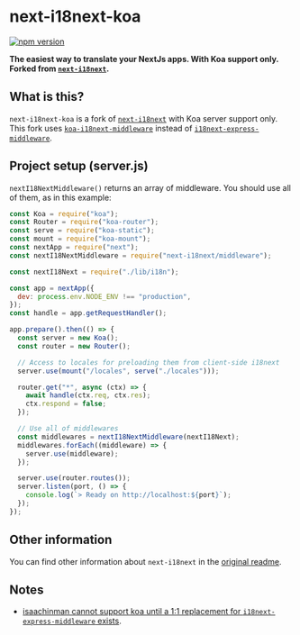 # next-i18next-koa
[![npm version](https://badge.fury.io/js/%40winstrike%2Fnext-i18next-koa.svg)](https://badge.fury.io/for/js/@winstrike/next-i18next-koa)

**The easiest way to translate your NextJs apps. With Koa support only. Forked from [`next-i18next`](https://github.com/isaachinman/next-i18next/).**

## What is this?

`next-i18next-koa` is a fork of [`next-i18next`](https://github.com/isaachinman/next-i18next/) with Koa server support only. This fork uses [`koa-i18next-middleware`](https://github.com/lxzxl/koa-i18next-middleware) instead of [`i18next-express-middleware`](https://github.com/i18next/i18next-express-middleware).

## Project setup (server.js)

`nextI18NextMiddleware()` returns an array of middleware. You should use all of them, as in this example:

```js
const Koa = require("koa");
const Router = require("koa-router");
const serve = require("koa-static");
const mount = require("koa-mount");
const nextApp = require("next");
const nextI18NextMiddleware = require("next-i18next/middleware");

const nextI18Next = require("./lib/i18n");

const app = nextApp({
  dev: process.env.NODE_ENV !== "production",
});
const handle = app.getRequestHandler();

app.prepare().then(() => {
  const server = new Koa();
  const router = new Router();

  // Access to locales for preloading them from client-side i18next
  server.use(mount("/locales", serve("./locales")));

  router.get("*", async (ctx) => {
    await handle(ctx.req, ctx.res);
    ctx.respond = false;
  });

  // Use all of middlewares
  const middlewares = nextI18NextMiddleware(nextI18Next);
  middlewares.forEach((middleware) => {
    server.use(middleware);
  });

  server.use(router.routes());
  server.listen(port, () => {
    console.log(`> Ready on http://localhost:${port}`);
  });
});
```

## Other information

You can find other information about `next-i18next` in the [original readme](https://github.com/isaachinman/next-i18next#readme).

## Notes

- [isaachinman cannot support koa until a 1:1 replacement for `i18next-express-middleware` exists](https://github.com/isaachinman/next-i18next/issues/9).
